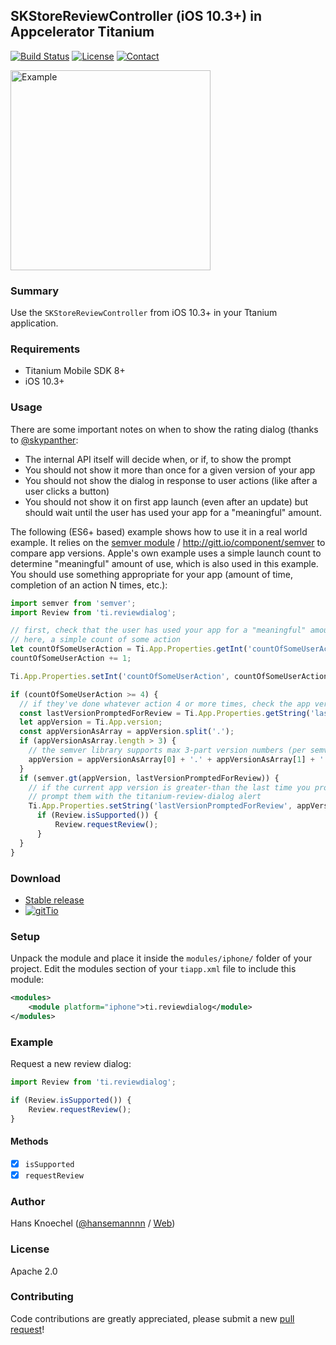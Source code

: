 ## SKStoreReviewController (iOS 10.3+) in Appcelerator Titanium
[![Build Status](https://travis-ci.org/hansemannn/titanium-review-dialog.svg?branch=master)](https://travis-ci.org/hansemannn/titanium-review-dialog) [![License](http://hans-knoechel.de/shields/shield-license.svg?v=1)](./LICENSE) [![Contact](http://hans-knoechel.de/shields/shield-twitter.svg?v=1)](http://twitter.com/hansemannnn)

<img src="example/example-screen.png" width="320" alt="Example" />

### Summary
Use the `SKStoreReviewController` from iOS 10.3+ in your Ttanium application.

### Requirements
  - Titanium Mobile SDK 8+
  - iOS 10.3+
  
### Usage

There are some important notes on when to show the rating dialog (thanks to [@skypanther](https://github.com/skypanther):

* The internal API itself will decide when, or if, to show the prompt
* You should not show it more than once for a given version of your app
* You should not show the dialog in response to user actions (like after a user clicks a button)
* You should not show it on first app launch (even after an update) but should wait until the user has used your app for a "meaningful" amount. 

The following (ES6+ based) example shows how to use it in a real world example. It relies on the [semver module](https://github.com/smclab/ti-semver) / http://gitt.io/component/semver to compare app versions. 
Apple's own example uses a simple launch count to determine "meaningful" amount of use, which is also used 
in this example. You should use something appropriate for your app (amount of time, completion of an 
action N times, etc.):

```js
import semver from 'semver';
import Review from 'ti.reviewdialog';

// first, check that the user has used your app for a "meaningful" amount
// here, a simple count of some action
let countOfSomeUserAction = Ti.App.Properties.getInt('countOfSomeUserAction', 0);
countOfSomeUserAction += 1;

Ti.App.Properties.setInt('countOfSomeUserAction', countOfSomeUserAction);

if (countOfSomeUserAction >= 4) {
  // if they've done whatever action 4 or more times, check the app version
  const lastVersionPromptedForReview = Ti.App.Properties.getString('lastVersionPromptedForReview', '1.0.0');
  let appVersion = Ti.App.version;
  const appVersionAsArray = appVersion.split('.');
  if (appVersionAsArray.length > 3) {
    // the semver library supports max 3-part version numbers (per semver rules)
    appVersion = appVersionAsArray[0] + '.' + appVersionAsArray[1] + '.' + appVersionAsArray[2];
  }
  if (semver.gt(appVersion, lastVersionPromptedForReview)) {
    // if the current app version is greater-than the last time you prompted them
    // prompt them with the titanium-review-dialog alert
    Ti.App.Properties.setString('lastVersionPromptedForReview', appVersion);
      if (Review.isSupported()) {
          Review.requestReview();
      }
  }
}
```

### Download
  * [Stable release](https://github.com/hansemannn/titanium-review-dialog/releases)
  * [![gitTio](http://hans-knoechel.de/shields/shield-gittio.svg)](http://gitt.io/component/ti.reviewdialog)

### Setup
Unpack the module and place it inside the `modules/iphone/` folder of your project.
Edit the modules section of your `tiapp.xml` file to include this module:
```xml
<modules>
    <module platform="iphone">ti.reviewdialog</module>
</modules>
```

### Example
Request a new review dialog:
```javascript
import Review from 'ti.reviewdialog';

if (Review.isSupported()) {
    Review.requestReview();
}
```
#### Methods
- [x] `isSupported`
- [x] `requestReview`

### Author
Hans Knoechel ([@hansemannnn](https://twitter.com/hansemannnn) / [Web](http://hans-knoechel.de))

### License
Apache 2.0

### Contributing
Code contributions are greatly appreciated, please submit a new [pull request](https://github.com/hansemannn/titanium-review-dialog/pull/new/master)!
